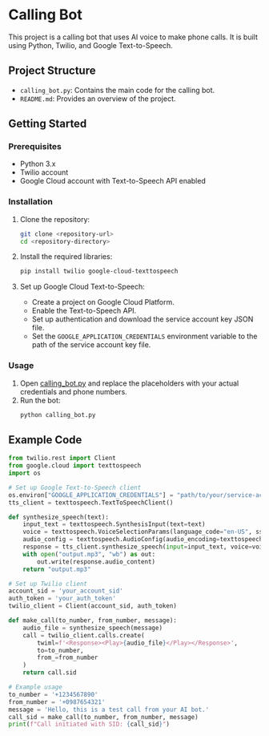 # Calling Bot

This project is a calling bot that uses AI voice to make phone calls. It is built using Python, Twilio, and Google Text-to-Speech.

## Project Structure

- `calling_bot.py`: Contains the main code for the calling bot.
- `README.md`: Provides an overview of the project.

## Getting Started

### Prerequisites

- Python 3.x
- Twilio account
- Google Cloud account with Text-to-Speech API enabled

### Installation

1. Clone the repository:
    ```sh
    git clone <repository-url>
    cd <repository-directory>
    ```

2. Install the required libraries:
    ```sh
    pip install twilio google-cloud-texttospeech
    ```

3. Set up Google Cloud Text-to-Speech:
    - Create a project on Google Cloud Platform.
    - Enable the Text-to-Speech API.
    - Set up authentication and download the service account key JSON file.
    - Set the `GOOGLE_APPLICATION_CREDENTIALS` environment variable to the path of the service account key file.

### Usage

1. Open [calling_bot.py](http://_vscodecontentref_/2) and replace the placeholders with your actual credentials and phone numbers.
2. Run the bot:
    ```sh
    python calling_bot.py
    ```

## Example Code

```python
from twilio.rest import Client
from google.cloud import texttospeech
import os

# Set up Google Text-to-Speech client
os.environ["GOOGLE_APPLICATION_CREDENTIALS"] = "path/to/your/service-account-file.json"
tts_client = texttospeech.TextToSpeechClient()

def synthesize_speech(text):
    input_text = texttospeech.SynthesisInput(text=text)
    voice = texttospeech.VoiceSelectionParams(language_code="en-US", ssml_gender=texttospeech.SsmlVoiceGender.NEUTRAL)
    audio_config = texttospeech.AudioConfig(audio_encoding=texttospeech.AudioEncoding.MP3)
    response = tts_client.synthesize_speech(input=input_text, voice=voice, audio_config=audio_config)
    with open("output.mp3", "wb") as out:
        out.write(response.audio_content)
    return "output.mp3"

# Set up Twilio client
account_sid = 'your_account_sid'
auth_token = 'your_auth_token'
twilio_client = Client(account_sid, auth_token)

def make_call(to_number, from_number, message):
    audio_file = synthesize_speech(message)
    call = twilio_client.calls.create(
        twiml=f'<Response><Play>{audio_file}</Play></Response>',
        to=to_number,
        from_=from_number
    )
    return call.sid

# Example usage
to_number = '+1234567890'
from_number = '+0987654321'
message = 'Hello, this is a test call from your AI bot.'
call_sid = make_call(to_number, from_number, message)
print(f"Call initiated with SID: {call_sid}")